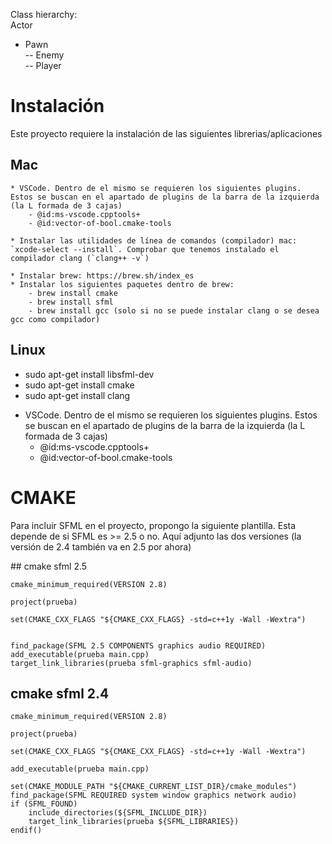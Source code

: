 Class hierarchy:  
Actor  
- Pawn  
-- Enemy  
-- Player



# Instalación
Este proyecto requiere la instalación de las siguientes librerias/aplicaciones

## Mac

    * VSCode. Dentro de el mismo se requieren los siguientes plugins. Estos se buscan en el apartado de plugins de la barra de la izquierda (la L formada de 3 cajas)
        - @id:ms-vscode.cpptools+
        - @id:vector-of-bool.cmake-tools

    * Instalar las utilidades de línea de comandos (compilador) mac: `xcode-select --install`. Comprobar que tenemos instalado el compilador clang (`clang++ -v`)

    * Instalar brew: https://brew.sh/index_es
    * Instalar los siguientes paquetes dentro de brew:
        - brew install cmake
        - brew install sfml
        - brew install gcc (solo si no se puede instalar clang o se desea gcc como compilador)


## Linux

* sudo apt-get install libsfml-dev
* sudo apt-get install cmake
* sudo apt-get install clang

+ VSCode. Dentro de el mismo se requieren los siguientes plugins. Estos se buscan en el apartado de plugins de la barra de la izquierda (la L formada de 3 cajas)
    * @id:ms-vscode.cpptools+
    * @id:vector-of-bool.cmake-tools

# CMAKE
Para incluir SFML en el proyecto, propongo la siguiente plantilla. Esta depende de si SFML es >= 2.5 o no. Aquí adjunto las dos versiones (la versión de 2.4 también va en 2.5 por ahora)


## cmake sfml 2.5

    cmake_minimum_required(VERSION 2.8)

    project(prueba)

    set(CMAKE_CXX_FLAGS "${CMAKE_CXX_FLAGS} -std=c++1y -Wall -Wextra")


    find_package(SFML 2.5 COMPONENTS graphics audio REQUIRED)
    add_executable(prueba main.cpp)
    target_link_libraries(prueba sfml-graphics sfml-audio)


## cmake sfml 2.4

    cmake_minimum_required(VERSION 2.8)

    project(prueba)

    set(CMAKE_CXX_FLAGS "${CMAKE_CXX_FLAGS} -std=c++1y -Wall -Wextra")

    add_executable(prueba main.cpp)

    set(CMAKE_MODULE_PATH "${CMAKE_CURRENT_LIST_DIR}/cmake_modules")
    find_package(SFML REQUIRED system window graphics network audio)
    if (SFML_FOUND)
        include_directories(${SFML_INCLUDE_DIR})
        target_link_libraries(prueba ${SFML_LIBRARIES})
    endif()

